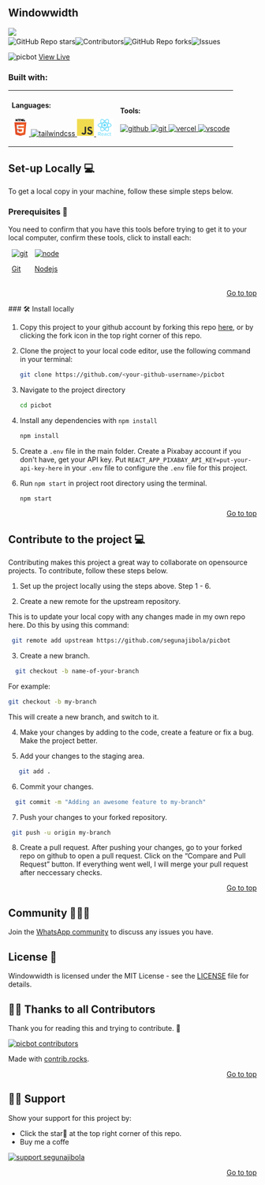 <div id="top"></div>

<h2>Windowwidth</h2>
<pA web tool made for developers to know the width of the current device.</p>

<img src="https://user-images.githubusercontent.com/74687658/198902556-b97725f9-f963-4fef-b9a3-dfec671fa990.png" width="120px">

<div style="display: flex;">
  <img alt="GitHub Repo stars" src="https://img.shields.io/github/stars/segunajibola/windowwidth?style=flat">
  <img alt="Contributors" src="https://img.shields.io/github/contributors/segunajibola/windowwidth?style=flat">
  <img alt="GitHub Repo forks" src="https://img.shields.io/github/forks/segunajibola/windowwidth?style=flat">
  <img alt="Issues" src="https://img.shields.io/github/issues/segunajibola/windowwidth?style=flat"> </br>
</div>

![picbot](https://user-images.githubusercontent.com/74687658/198054664-2db23f82-21d5-4a17-9dd3-0f1736b5c17f.png)
<a href="https://picbot.vercel.app/">View Live</a>

### Built with:
<table>
<tbody>
<tr>
  <td>
      <h4> Languages: </h4>
<p align="left">
 <a href="https://www.w3.org/html/" target="_blank">
  <img src="https://raw.githubusercontent.com/devicons/devicon/master/icons/html5/html5-original-wordmark.svg" alt="html5" width="35" height="35"/>
 </a>
 <a href="https://tailwindcss.com/" target="_blank">
 <img style="height:50px" src="https://cdn.jsdelivr.net/gh/devicons/devicon/icons/tailwindcss/tailwindcss-plain.svg" alt="tailwindcss" width="35" height="35"/>
 </a>
 <a href="https://developer.mozilla.org/en-US/docs/Web/JavaScript" target="_blank">
  <img  src="https://raw.githubusercontent.com/devicons/devicon/master/icons/javascript/javascript-original.svg" alt="javascript" width="35" height="35"/>
 </a>
 <a href="https://reactjs.org/" target="_blank">
  <img src="https://raw.githubusercontent.com/devicons/devicon/master/icons/react/react-original-wordmark.svg"  alt="react" width="35" height="35"/>
 </a>
</p>
  </td>
  <td>
    <h4> Tools: </h4>
<p align="left">
 <a href="https://www.github.com" target="_blank">
   <img src="https://user-images.githubusercontent.com/74687658/198907572-90c2ab89-3272-4240-9eb2-84a7599545a1.png" alt="github" width="35" height="35">
 </a>
  <a href="https://git-scm.com/" target="_blank">
  <img src="https://www.vectorlogo.zone/logos/git-scm/git-scm-icon.svg" alt="git" width="40" height="40"/>
 </a>  
 <a href="https://www.vercel.com" target="_blank">
  <img src="https://user-images.githubusercontent.com/74687658/198904547-2153a30f-56d4-47cd-91f1-2951d39c52b8.png" alt="vercel" width="35" height="35"/>
 </a>
 <a href="https://code.visualstudio.com/download" target="_blank">
  <img src="https://cdn.jsdelivr.net/gh/devicons/devicon/icons/vscode/vscode-original.svg" alt="vscode" width="35" height="35"/>
 </a>
</p>
  </td>
</tr>
</table>

## Set-up Locally 💻

To get a local copy in your machine, follow these simple steps below.

### Prerequisites 📰

You need to confirm that you have this tools before trying to get it to your local computer, confirm these tools, click to install each:

<table style="border: none;" cellspacing="0" cellpadding="0">
 <tbody style="border: none;">
  <tr style="border: none;">
   <td style="border: none;">
 <a href="https://git-scm.com/downloads" target="_blank">
    <img src="https://www.vectorlogo.zone/logos/git-scm/git-scm-icon.svg" alt="git" width="35" height="35"/>
    <p>Git</p>
 </a>
   </td>
  <td style="border: none;">
 <a href="https://nodejs.org/en/download/" target="_blank">
    <img src="https://cdn.jsdelivr.net/gh/devicons/devicon/icons/nodejs/nodejs-plain-wordmark.svg" alt="node" width="35" height="35"/>
    <p>Nodejs</p>
 </a>
 </td>
</tr>
</tbody>
</table>

<p align="right"><a href="#top">Go to top</a></p>
### 🛠️ Install locally

1. Copy this project to your github account by forking this repo [here](https://github.com/segunajibola/picbot/fork), or by clicking the fork icon in the top right corner of this repo.
2. Clone the project to your local code editor, use the following command in your terminal:

   ```bash
   git clone https://github.com/<your-github-username>/picbot
   ```

3. Navigate to the project directory

   ```bash
   cd picbot
   ```

4. Install any dependencies with `npm install`

   ```bash
   npm install
   ```
   
5. Create a `.env` file in the main folder. Create a Pixabay account if you don't have, get your API key. Put `REACT_APP_PIXABAY_API_KEY=put-your-api-key-here` in your `.env` file to configure the `.env` file for this project.

6. Run `npm start` in project root directory using the terminal.

   ```bash
   npm start
   ```
   
<p align="right"><a href="#top">Go to top</a></p>

## Contribute to the project 💻

Contributing makes this project a great way to collaborate on opensource projects. To contribute, follow these steps below.

1. Set up the project locally using the steps above. Step 1 - 6.

2. Create a new remote for the upstream repository.

This is to update your local copy with any changes made in my own repo here. Do this by using this command:

  ```bash
   git remote add upstream https://github.com/segunajibola/picbot 
   ```
3. Create a new branch.

 ```bash           
   git checkout -b name-of-your-branch          
   ```
   For example:
   ```bash           
   git checkout -b my-branch          
   ```
This will create a new branch, and switch to it.

4. Make your changes by adding to the code, create a feature or fix a bug. Make the project better.

5. Add your changes to the staging area.
```bash           
   git add .        
   ```
6. Commit your changes.
 ```bash           
   git commit -m "Adding an awesome feature to my-branch"      
   ```          
7. Push your changes to your forked repository.
  ```bash           
   git push -u origin my-branch      
   ```
8. Create a pull request.
After pushing your changes, go to your forked repo on github to open a pull request. Click on the “Compare and Pull Request” button. If everything went well, I will merge your pull request after neccessary checks.

<!-- -For more information about contributing, check out the [contribution guidelines](/CONTRIBUTING.md). -->

<p align="right"><a href="#top">Go to top</a></p>

## Community 👨‍👩‍👦

Join the [WhatsApp community](https://chat.whatsapp.com/E57KqFYQK9B1woySXTaqKr) to discuss any issues you have.

## License 🧾

Windowwidth is licensed under the MIT License - see the [LICENSE](LICENSE.md) file for details.

## 💪🏽 Thanks to all Contributors

Thank you for reading this and trying to contribute. 🙏

<!-- [![Contributors](https://contrib.rocks/image?repo=segunajibola/picbot)](https://github.com/segunajibola/picbot/graphs/contributors) -->

<a href="https://github.com/segunajibola/picbot/graphs/contributors">
  <img src="https://contrib.rocks/image?repo=segunajibola/picbot" alt="picbot contributors" width="40" height="40"/>
</a>

Made with [contrib.rocks](https://contrib.rocks).

<p align="right"><a href="#top">Go to top</a></p>

## 🙏🏽 Support

Show your support for this project by:

- Click the star🌟 at the top right corner of this repo.
- Buy me a coffe
<div>
   <a href="https://www.buymeacoffee.com/segunajibola"> <img src="https://cdn.buymeacoffee.com/buttons/v2/default-yellow.png" height="50" width="210" alt="support segunajibola"/></a>
</div>

<p align="right"><a href="#top">Go to top</a></p>
